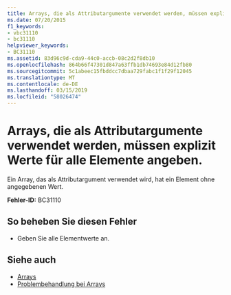 ```yaml
---
title: Arrays, die als Attributargumente verwendet werden, müssen explizit Werte für alle Elemente angeben.
ms.date: 07/20/2015
f1_keywords:
- vbc31110
- bc31110
helpviewer_keywords:
- BC31110
ms.assetid: 83d96c9d-cda9-44c0-accb-08c2d2f8db10
ms.openlocfilehash: 864b66f47301d847a63ffb1db74693e84d12fb80
ms.sourcegitcommit: 5c1abeec15fbddcc7dbaa729fabc1f1f29f12045
ms.translationtype: MT
ms.contentlocale: de-DE
ms.lasthandoff: 03/15/2019
ms.locfileid: "58026474"
---
```

# <a name="arrays-used-as-attribute-arguments-are-required-to-explicitly-specify-values-for-all-elements"></a>Arrays, die als Attributargumente verwendet werden, müssen explizit Werte für alle Elemente angeben.
Ein Array, das als Attributargument verwendet wird, hat ein Element ohne angegebenen Wert.  
  
 **Fehler-ID:** BC31110  
  
## <a name="to-correct-this-error"></a>So beheben Sie diesen Fehler  
  
-   Geben Sie alle Elementwerte an.  
  
## <a name="see-also"></a>Siehe auch

- [Arrays](../../visual-basic/programming-guide/language-features/arrays/index.md)
- [Problembehandlung bei Arrays](../../visual-basic/programming-guide/language-features/arrays/troubleshooting-arrays.md)
